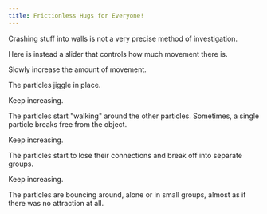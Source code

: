 ```yaml
---
title: Frictionless Hugs for Everyone!
---
```


<script>
    var sim = createSimulation({
        initialize: function(simulation) {
            var p = simulation.parameters;
            p.friction = 0;
            p.thermostatTemperature = 0;
            p.thermostatDeterministicStrength = 1;
            setBoxWidth(simulation, 50);

            var particleCount = 37;

            for (var particleIndex = 0; particleIndex < particleCount; particleIndex++) {
                var particle = new Particle();
                hexagonalLatticePosition(particle.position, particleIndex, 2);
                addParticle(simulation, particle);
            }


            var displacement = v2.alloc();
            var displacementMagnitude = 0.01;
            for (var particleIndex = 0; particleIndex < simulation.particles.length; particleIndex++) {
                var particle = simulation.particles[particleIndex];
                v2.set(displacement, randomGaussian(), randomGaussian());
                v2.scaleAndAdd(particle.position, particle.position, 
                    displacement, displacementMagnitude);
            }
            v2.free(displacement);

            var ljInteraction = new LennardJonesInteraction();
            ljInteraction.strength = 10;
            setInteraction(simulation, 0, 0, ljInteraction);

            setToolbarAvailableTools(simulation.toolbar, ["move"]);
        }
    });
</script>

Crashing stuff into walls is not a very precise method of investigation.

Here is instead a slider that controls how much movement there is.

<script>
    // TODO: maybe have buttons for critical temperatures
    createSliderHere({
        initialValue: sim.parameters.thermostatTemperature,
        min: 0, max: 20,
        minLabel: "No movement", maxLabel: "A lot",
        transform: function(x) { return (x * x)},
        inverseTransform: function(x) { return Math.sqrt(x) },
        update: function (value)
        {
            sim.parameters.thermostatTemperature = value;
        }
    });
</script>

Slowly increase the amount of movement.

<script>
    cue(function()
    {
        return (sim.parameters.thermostatTemperature > 0.5);
    });
    endStep();
</script>

The particles jiggle in place.

Keep increasing.

<script>
    cue(function()
    {
        return (sim.parameters.thermostatTemperature > 2.7);
    });
    endStep();
</script>

The particles start "walking" around the other particles. Sometimes, a single particle breaks free from the object.

Keep increasing.

<script>
    cue(function()
    {
        return (sim.parameters.thermostatTemperature > 4.5);
    });
    endStep();
</script>

The particles start to lose their connections and break off into separate groups.

Keep increasing.

<script>
    cue(function()
    {
        return (sim.parameters.thermostatTemperature >= 15);
    });
    endStep();
</script>

The particles are bouncing around, alone or in small groups, almost as if there was no attraction at all.

